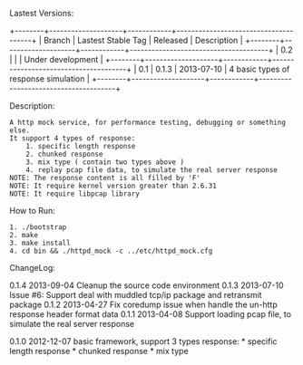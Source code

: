 Lastest Versions:

+--------+--------------------+------------+--------------------------------------+
| Branch | Lastest Stable Tag |  Released  | Description                          |
+--------+--------------------+------------+--------------------------------------+
|  0.2   |                    |            | Under development                    |
+--------+--------------------+------------+--------------------------------------+
|  0.1   | 0.1.3              | 2013-07-10 | 4 basic types of response simulation |
+--------+--------------------+------------+--------------------------------------+

Description:

    A http mock service, for performance testing, debugging or something else.
    It support 4 types of response:
        1. specific length response
        2. chunked response
        3. mix type ( contain two types above )
        4. replay pcap file data, to simulate the real server response
    NOTE: The response content is all filled by 'F'
    NOTE: It require kernel version greater than 2.6.31
    NOTE: It require libpcap library

How to Run:

    1. ./bootstrap
    2. make
    3. make install
    4. cd bin && ./httpd_mock -c ../etc/httpd_mock.cfg

ChangeLog:

0.1.4 2013-09-04
    Cleanup the source code environment
0.1.3 2013-07-10
    Issue #6: Support deal with muddled tcp/ip package and retransmit package
0.1.2 2013-04-27
    Fix coredump issue when handle the un-http response header format data
0.1.1 2013-04-08
    Support loading pcap file, to simulate the real server response

0.1.0 2012-12-07
    basic framework, support 3 types response:
    * specific length response
    * chunked response
    * mix type
